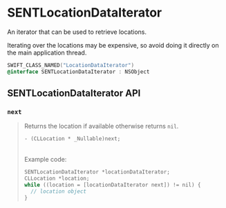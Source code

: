 # SENTLocationDataIterator

An iterator that can be used to retrieve locations.

Iterating over the locations may be expensive, so avoid doing it directly on the main application thread.

```objectivec
SWIFT_CLASS_NAMED("LocationDataIterator")
@interface SENTLocationDataIterator : NSObject
```

## SENTLocationDataIterator API

### `next`

> Returns the location if available otherwise returns `nil`.
>
> ```objectivec
> - (CLLocation * _Nullable)next;
> ```
>
> \
> Example code:
>
> ```objectivec
> SENTLocationDataIterator *locationDataIterator;
> CLLocation *location;
> while ((location = [locationDataIterator next]) != nil) {
>   // location object
> }
> ```
